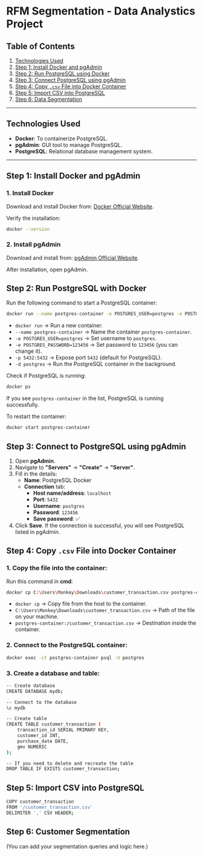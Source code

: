 # RFM  Segmentation - Data Analystics Project

## Table of Contents
1. [Technologies Used](#technologies-used)
2. [Step 1: Install Docker and pgAdmin](#step-1-install-docker-and-pgadmin)
3. [Step 2: Run PostgreSQL using Docker](#step-2-run-postgresql-using-docker)
4. [Step 3: Connect PostgreSQL using pgAdmin](#step-3-connect-postgresql-using-pgadmin)
5. [Step 4: Copy `.csv` File into Docker Container](#step-4-copy-csv-file-into-docker-container)
6. [Step 5: Import CSV into PostgreSQL](#step-5-import-csv-into-postgresql)
7. [Step 6: Data Segmentation](#step-6-data-segmentation)

---

## Technologies Used
- **Docker**: To containerize PostgreSQL.
- **pgAdmin**: GUI tool to manage PostgreSQL.
- **PostgreSQL**: Relational database management system.

---
## Step 1: Install Docker and pgAdmin

### 1. Install Docker

Download and install Docker from: [Docker Official Website](https://www.docker.com/get-started/).

Verify the installation:

```bash
docker --version
```

### 2. Install pgAdmin

Download and install from: [pgAdmin Official Website](https://www.pgadmin.org/download/).

After installation, open pgAdmin.


## Step 2: Run PostgreSQL with Docker

Run the following command to start a PostgreSQL container:

```bash
docker run --name postgres-container -e POSTGRES_USER=postgres -e POSTGRES_PASSWORD=123456 -p 5432:5432 -d postgres
```

- `docker run` → Run a new container.
- `--name postgres-container` → Name the container `postgres-container`.
- `-e POSTGRES_USER=postgres` → Set username to `postgres`.
- `-e POSTGRES_PASSWORD=123456` → Set password to `123456` (you can change it).
- `-p 5432:5432` → Expose port `5432` (default for PostgreSQL).
- `-d postgres` → Run the PostgreSQL container in the background.

Check if PostgreSQL is running:

```bash
docker ps
```

If you see `postgres-container` in the list, PostgreSQL is running successfully.

To restart the container:

```bash
docker start postgres-container
```


## Step 3: Connect to PostgreSQL using pgAdmin

1. Open **pgAdmin**.
2. Navigate to **"Servers"** → **"Create"** → **"Server"**.
3. Fill in the details:
   - **Name**: PostgreSQL Docker
   - **Connection** tab:
     - **Host name/address**: `localhost`
     - **Port**: `5432`
     - **Username**: `postgres`
     - **Password**: `123456`
     - **Save password**: ✅
4. Click **Save**. If the connection is successful, you will see PostgreSQL listed in pgAdmin.


## Step 4: Copy `.csv` File into Docker Container

### 1. Copy the file into the container:

Run this command in **cmd**:

```bash
docker cp C:\Users\Monkey\Downloads\customer_transaction.csv postgres-container:/customer_transaction.csv
```

- `docker cp` → Copy file from the host to the container.
- `C:\Users\Monkey\Downloads\customer_transaction.csv` → Path of the file on your machine.
- `postgres-container:/customer_transaction.csv` → Destination inside the container.

### 2. Connect to the PostgreSQL container:

```bash
docker exec -it postgres-container psql -U postgres
```

### 3. Create a database and table:

```bash
-- Create database
CREATE DATABASE mydb;

-- Connect to the database
\c mydb
```

```bash
-- Create table
CREATE TABLE customer_transaction (
    transaction_id SERIAL PRIMARY KEY,
    customer_id INT,
    purchase_date DATE,
    gmv NUMERIC
);

-- If you need to delete and recreate the table
DROP TABLE IF EXISTS customer_transaction;
```


## Step 5: Import CSV into PostgreSQL

```bash
COPY customer_transaction 
FROM '/customer_transaction.csv' 
DELIMITER ',' CSV HEADER;
```


## Step 6: Customer Segmentation 

(You can add your segmentation queries and logic here.)

  
